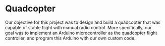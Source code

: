 
# Quadcopter

Our objective for this project was to design and build a quadcopter that was capable of stable flight with manual radio control. More specifically, our goal was to implement an Arduino microcontroller as the quadcopter flight controller, and program this Arduino with our own custom code.
